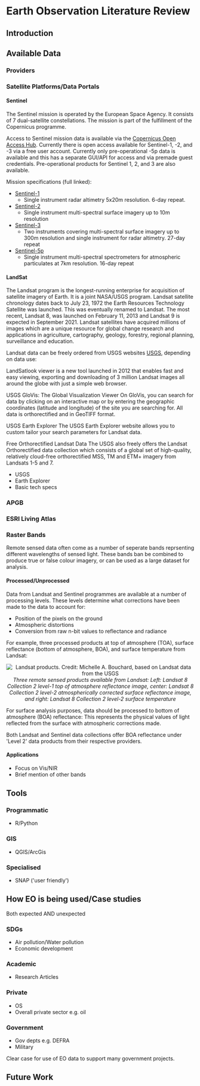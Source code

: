 # Earth Observation Literature Review

## Introduction

## Available Data

### Providers

### Satellite Platforms/Data Portals

#### Sentinel

The Sentinel mission is operated by the European Space Agency. It consists of 7 dual-satellite constellations. The mission is part of the fulfillment of the Copernicus programme.

Access to Sentinel mission data is available via the <a href="https://scihub.copernicus.eu/" target="_blank">Copernicus Open Access Hub</a>. Currently there is open access available for Sentinel-1, -2, and -3 via a free user account. Currently only pre-operational -5p data is available and this has a separate GUI/API for access and via premade guest credentials. Pre-operational products for Sentinel 1, 2, and 3 are also available.

Mission specifications (full linked):
* <a href="https://sentinel.esa.int/web/sentinel/missions/sentinel-1" target="_blank">Sentinel-1</a>
  * Single instrument radar altimetry 5x20m resolution. 6-day repeat.
* <a href="https://sentinel.esa.int/web/sentinel/missions/sentinel-2" target="_blank">Sentinel-2</a>
  * Single instrument multi-spectral surface imagery up to 10m resolution
* <a href="https://sentinel.esa.int/web/sentinel/missions/sentinel-3" target="_blank">Sentinel-3</a>
  * Two instruments covering multi-spectral surface imagery up to 300m resolution and single instrument for radar altimetry. 27-day repeat
* <a href="https://sentinel.esa.int/web/sentinel/missions/sentinel-5p" target="_blank">Sentinel-5p</a>
  * Single instrument multi-spectral spectrometers for atmospheric particulates at 7km resolution. 16-day repeat

#### LandSat
The Landsat program is the longest-running enterprise for acquisition of satellite imagery of Earth. It is a joint NASA/USGS program. Landsat satellite chronology dates back to July 23, 1972 the Earth Resources Technology Satellite was launched. This was eventually renamed to Landsat. The most recent, Landsat 8, was launched on February 11, 2013 and Landsat 9 is expected in September 2021. Landsat satellites have acquired millions of images which are a unique resource for global change research and applications in  agriculture, cartography, geology, forestry, regional planning, surveillance and education. 

Landsat data can be freely ordered from USGS websites <a href="https://landsat.gsfc.nasa.gov/data/where-get-data" target="_blank">USGS</a>, depending on data use:

LandSatlook viewer is a new tool launched in 2012 that enables fast and easy viewing, exporting and downloading of 3 million Landsat images all around the globe with just a simple web browser.

USGS GloVis: The Global Visualization Viewer
On GloVis, you can search for data by clicking on an interactive map or by entering the geographic coordinates (latitude and longitude) of the site you are searching for. All data is orthorectified and in GeoTIFF format.

USGS Earth Explorer 
The USGS Earth Explorer website allows you to custom tailor your search parameters for Landsat data.


Free Orthorectified Landsat Data
The USGS also freely offers the Landsat Orthorectified data collection which consists of a global set of high-quality, relatively cloud-free orthorectified MSS, TM and ETM+ imagery from Landsats 1-5 and 7.



* USGS
* Earth Explorer
* Basic tech specs

### APGB

### ESRI Living Atlas

### Raster Bands

Remote sensed data often come as a number of seperate bands reprsenting different wavelengths of sensed light. These bands ban be combined to produce true or false colour imagery, or can be used as a large dataset for analysis.

#### Processed/Unprocessed

Data from Landsat and Sentinel programmes are available at a number of processing levels. These levels determine what corrections have been made to the data to account for:

* Position of the pixels on the ground
* Atmospheric distortions
* Conversion from raw n-bit values to reflectance and radiance

For example, three processed products at top of atmosphere (TOA), surface reflectance (bottom of atmosphere, BOA), and surface temperature from Landsat:

<p align="center">
 <img src="https://github.com/ONSgeo/Earth-Observation/blob/main/images/C2_L8_140041_20130503.png?raw=true" alt="Landsat products. Credit: Michelle A. Bouchard, based on Landsat data from the USGS">
 <i>Three remote sensed products available from Landsat: Left: Landsat 8 Collection 2 level-1 top of atmosphere reflectance image, center: Landsat 8 Collection 2 level-2 atmospherically corrected surface reflectance image, and right: Landsat 8 Collection 2 level-2 surface temperature</i>
</p>

For surface analysis purposes, data should be processed to bottom of atmosphere (BOA) reflectance: This represents the physical values of light reflected from the surface with atmospheric corrections made.

Both Landsat and Sentinel data collections offer BOA reflectance under 'Level 2' data products from their respective providers.

#### Applications

* Focus on Vis/NIR
* Brief mention of other bands

## Tools

### Programmatic

* R/Python

### GIS

* QGIS/ArcGis

### Specialised

* SNAP ('user friendly')

## How EO is being used/Case studies

Both expected AND unexpected

### SDGs

* Air pollution/Water pollution
* Economic development

### Academic

* Research Articles

### Private

* OS
* Overall private sector e.g. oil

### Government

* Gov depts e.g. DEFRA
* Military

Clear case for use of EO data to support many government projects.

## Future Work
